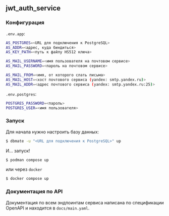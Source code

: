 ## jwt_auth_service

### Конфигурация
`.env.app`:
```sh
AS_POSTGRES=<URL для подключения к PostgreSQL>
AS_ADDR=<адрес, куда биндиться>
AS_KEY_PATH=<путь к файлу HS512 ключа>

AS_MAIL_USERNAME=<имя пользователя на почтовом сервисе>
AS_MAIL_PASSWORD=<пароль на почтовом сервисе>

AS_MAIL_FROM=<имя, от которого слать письма>
AS_MAIL_HOST=<хост почтового сервиса (yandex: smtp.yandex.ru)>
AS_MAIL_ADDR=<адрес почтового сервиса (yandex: smtp.yandex.ru:25)>
```

`.env.postgres`:
```sh
POSTGRES_PASSWORD=<пароль>
POSTGRES_USER=<имя пользователя>
```

### Запуск
Для начала нужно настроить базу данных:
```sh
$ dbmate -u "<URL для подключения к PostgreSQL>" up
```

И... запуск!
```sh
$ podman compose up
```
или через `docker`
```sh
$ docker compose up
```

### Документация по API
Документация по всем эндпоинтам сервиса написана по спецификации OpenAPI и находится в `docs/main.yaml`.
